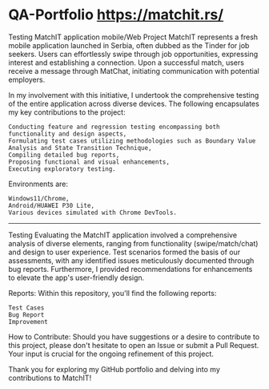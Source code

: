 


# QA-Portfolio https://matchit.rs/
Testing MatchIT application mobile/Web
Project
MatchIT represents a fresh mobile application launched in Serbia, often dubbed as the Tinder for job seekers. Users can effortlessly swipe through job opportunities, expressing interest and establishing a connection. Upon a successful match, users receive a message through MatChat, initiating communication with potential employers.

In my involvement with this initiative, I undertook the comprehensive testing of the entire application across diverse devices. The following encapsulates my key contributions to the project:

    Conducting feature and regression testing encompassing both functionality and design aspects,
    Formulating test cases utilizing methodologies such as Boundary Value Analysis and State Transition Technique,
    Compiling detailed bug reports,
    Proposing functional and visual enhancements,
    Executing exploratory testing.

Environments are:

    Windows11/Chrome,
    Android/HUAWEI P30 Lite,
    Various devices simulated with Chrome DevTools.
----------------------------------------------------------------------------------------------------------------------------------------------------------------------------------------------------------------
Testing
Evaluating the MatchIT application involved a comprehensive analysis of diverse elements, ranging from functionality (swipe/match/chat) and design to user experience. Test scenarios formed the basis of our assessments, with any identified issues meticulously documented through bug reports. Furthermore, I provided recommendations for enhancements to elevate the app's user-friendly design.

Reports:
Within this repository, you'll find the following reports:

    Test Cases
    Bug Report
    Improvement

How to Contribute:
Should you have suggestions or a desire to contribute to this project, please don't hesitate to open an Issue or submit a Pull Request. Your input is crucial for the ongoing refinement of this project.

Thank you for exploring my GitHub portfolio and delving into my contributions to MatchIT!
